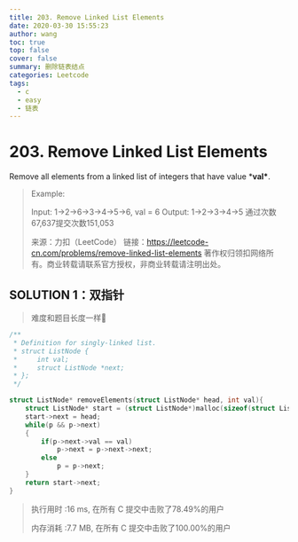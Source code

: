 ```yaml
---
title: 203. Remove Linked List Elements
date: 2020-03-30 15:55:23
author: wang
toc: true
top: false
cover: false
summary: 删除链表结点
categories: Leetcode
tags:
  - c
  - easy
  - 链表
---
```


# 203. Remove Linked List Elements


Remove all elements from a linked list of integers that have value ***val\***.

 


> Example:
>
>Input:  1->2->6->3->4->5->6, val = 6
> Output: 1->2->3->4->5
> 通过次数67,637提交次数151,053
> 
>来源：力扣（LeetCode）
>链接：https://leetcode-cn.com/problems/remove-linked-list-elements
> 著作权归领扣网络所有。商业转载请联系官方授权，非商业转载请注明出处。



## SOLUTION 1：双指针

> 难度和题目长度一样:cowboy_hat_face:
>
> 

```c++
/**
 * Definition for singly-linked list.
 * struct ListNode {
 *     int val;
 *     struct ListNode *next;
 * };
 */

struct ListNode* removeElements(struct ListNode* head, int val){
	struct ListNode* start = (struct ListNode*)malloc(sizeof(struct ListNode)),*p = start;
	start->next = head;
	while(p && p->next)
	{
		if(p->next->val == val)
			p->next = p->next->next;
        else
            p = p->next;
    }
	return start->next;
}
```

> 执行用时 :16 ms, 在所有 C 提交中击败了78.49%的用户
>
> 内存消耗 :7.7 MB, 在所有 C 提交中击败了100.00%的用户

